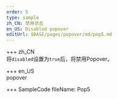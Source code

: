 ```yaml
--- 
order: 5
type: sample
zh_CN: 禁用状态
en_US: Disabled popover
editUrl: $BASE/pages/popover/md/pop5.md
---
```


+++ zh_CN  
将<Code>disabled</Code>设置为<Code>true</Code>后，将禁用Popover。

+++ en_US  
popover

+++ SampleCode
fileName: Pop5
